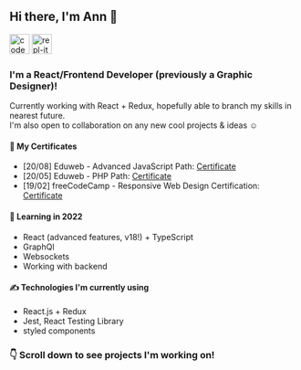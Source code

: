 ## Hi there, I'm Ann 👋
[<img src=https://cdn.jsdelivr.net/npm/simple-icons@3.0.1/icons/codepen.svg height="35" width="35" alt="codepen icon">](https://codepen.io/merkund)
[<img src=https://cdn.jsdelivr.net/npm/simple-icons@3.0.1/icons/repl-dot-it.svg height="35" width="35" alt="repl-it icon">](https://repl.it/@anndev)

### I'm a React/Frontend Developer (previously a Graphic Designer)!
Currently working with React + Redux, hopefully able to branch my skills in nearest future. <br />
I'm also open to collaboration on any new cool projects & ideas ☺️

#### 🏅 My Certificates
* [20/08] Eduweb - Advanced JavaScript Path: [Certificate](https://eduweb.pl/profil/97484/certyfikaty/7de4-0676-224e-4980/zaawansowany-javascript)
* [20/05] Eduweb - PHP Path: [Certificate](https://eduweb.pl/profil/97484/certyfikaty/efb8-e5c6-b745-41a7/php?utm_content=reminder&utm_campaign=website&utm_source=Newsletter%20eduweb.pl&utm_term=allusers&utm_medium=email)
* [19/02] freeCodeCamp - Responsive Web Design Certification: [Certificate](https://www.freecodecamp.org/certification/merkund/responsive-web-design)

#### 🌱  Learning in 2022
  * React (advanced features, v18!) + TypeScript
  * GraphQl 
  * Websockets
  * Working with backend

#### ✍️ Technologies I'm currently using
  * React.js + Redux
  * Jest, React Testing Library
  * styled components

### 👇 Scroll down to see projects I'm working on! 
